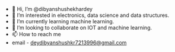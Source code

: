 - 👋 Hi, I’m @dibyanshushekhardey
- 👀 I’m interested in electronics, data science and data structures.
- 🌱 I’m currently learning machine learning.
- 💞️ I’m looking to collaborate on IOT and machine learning.
- 📫 How to reach me 
- email - deydibyanshushkr7213996@gmail.com

<!---
dibyanshushekhardey/dibyanshushekhardey is a ✨ special ✨ repository because its `README.md` (this file) appears on your GitHub profile.
You can click the Preview link to take a look at your changes.
--->
